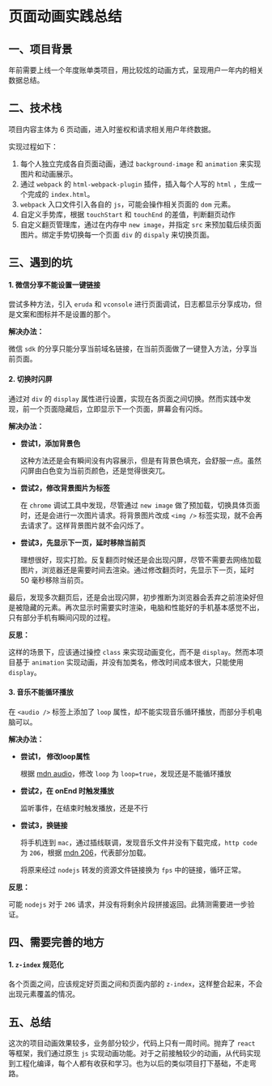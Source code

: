 # 页面动画实践总结

## 一、项目背景

年前需要上线一个年度账单类项目，用比较炫的动画方式，呈现用户一年内的相关数据总结。

## 二、技术栈

项目内容主体为 6 页动画，进入时鉴权和请求相关用户年终数据。

实现过程如下：

1. 每个人独立完成各自页面动画，通过 `background-image` 和  `animation` 来实现图片和动画展示。
2. 通过 `webpack` 的 `html-webpack-plugin` 插件，插入每个人写的 `html` ，生成一个完成的 `index.html`。
3. `webpack` 入口文件引入各自的 `js`，可能会操作相关页面的 `dom` 元素。
4. 自定义手势库，根据 `touchStart` 和 `touchEnd` 的差值，判断翻页动作
5. 自定义翻页管理库，通过在内存中 `new image`，并指定 `src` 来预加载后续页面图片。绑定手势切换每一个页面 `div` 的 `dispaly` 来切换页面。

## 三、遇到的坑

#### 1. 微信分享不能设置一键链接

尝试多种方法，引入 `eruda` 和 `vconsole` 进行页面调试，日志都显示分享成功，但是文案和图标并不是设置的那个。

**解决办法：**

微信 `sdk` 的分享只能分享当前域名链接，在当前页面做了一键登入方法，分享当前页面。

#### 2. 切换时闪屏

通过对 `div` 的 `display` 属性进行设置，实现在各页面之间切换。然而实践中发现，前一个页面隐藏后，立即显示下一个页面，屏幕会有闪烁。

**解决办法：**

- **尝试1，添加背景色**

  这种方法还是会有瞬间没有内容展示，但是有背景色填充，会舒服一点。虽然闪屏由白色变为当前页颜色，还是觉得很突兀。

- **尝试2，修改背景图片为<img />标签**

  在 `chrome` 调试工具中发现，尽管通过 `new image` 做了预加载，切换具体页面时，还是会进行一次图片请求。将背景图片改成 `<img />` 标签实现，就不会再去请求了。这样背景图片就不会闪烁了。

- **尝试3，先显示下一页，延时移除当前页**

  理想很好，现实打脸。反复翻页时候还是会出现闪屏，尽管不需要去网络加载图片，浏览器还是需要时间去渲染。通过修改翻页时，先显示下一页，延时 50 毫秒移除当前页。

最后，发现多次翻页后，还是会出现闪屏，初步推断为浏览器会丢弃之前渲染好但是被隐藏的元素。再次显示时需要实时渲染，电脑和性能好的手机基本感觉不出，只有部分手机有瞬间闪现的过程。

**反思：**

这样的场景下，应该通过操控 `class` 来实现动画变化，而不是 `display`。然而本项目基于 `animation` 实现动画，并没有加类名，修改时间成本很大，只能使用 `display`。

#### 3. 音乐不能循环播放

在 `<audio />` 标签上添加了 `loop` 属性，却不能实现音乐循环播放，而部分手机电脑可以。

**解决办法：**

- **尝试1， 修改loop属性**

  根据 [mdn audio](https://developer.mozilla.org/zh-CN/docs/Web/HTML/Element/audio)，修改 `loop` 为 `loop=true`，发现还是不能循环播放

- **尝试2，在 onEnd 时触发播放**

  监听事件，在结束时触发播放，还是不行

- **尝试3，换链接**

  将手机连到 `mac`，通过插线联调，发现音乐文件并没有下载完成，`http code` 为 `206`，根据 [mdn 206](https://developer.mozilla.org/zh-CN/docs/Web/HTTP/Status/206)，代表部分加载。

  将原来经过 `nodejs` 转发的资源文件链接换为 `fps` 中的链接，循环正常。

**反思：**

可能 `nodejs` 对于 `206` 请求，并没有将剩余片段拼接返回。此猜测需要进一步验证。

## 四、需要完善的地方

#### 1. `z-index` 规范化

各个页面之间，应该规定好页面之间和页面内部的 `z-index`，这样整合起来，不会出现元素覆盖的情况。

## 五、总结

这次的项目动画效果较多，业务部分较少，代码上只有一周时间。抛弃了 `react` 等框架，我们通过原生 `js` 实现动画功能。对于之前接触较少的动画，从代码实现到工程化编译，每个人都有收获和学习。也为以后的类似项目打下基础，不走弯路。

